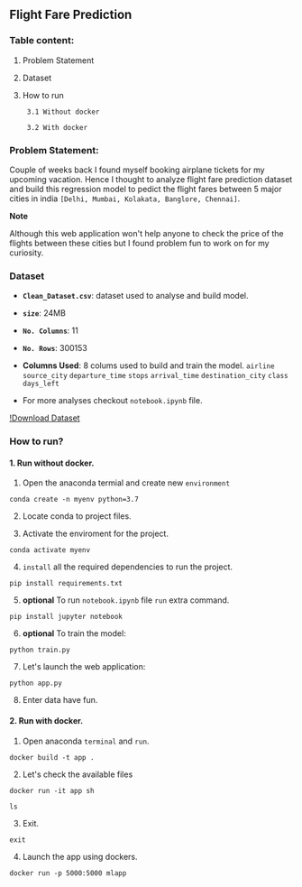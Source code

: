 ## Flight Fare Prediction

### Table content:

1. Problem Statement

2. Dataset

3. How to run
        
        3.1 Without docker
        
        3.2 With docker

### Problem Statement:

Couple of weeks back I found myself booking airplane tickets for my upcoming vacation. Hence I thought to analyze flight fare prediction dataset and build this regression model to pedict the flight fares between 5 major cities in india `[Delhi, Mumbai, Kolakata, Banglore, Chennai]`.

__Note__

Although this web application won't help anyone to check the price of the flights between these cities but I found problem fun to work on for my curiosity.

### Dataset

- __`Clean_Dataset.csv`__: dataset used to analyse and build model.

- __`size`__: 24MB

- __`No. Columns`__: 11

- __`No. Rows`__: 300153

- __Columns Used__: 8 colums used to build and train the model.
                    `airline`
                    `source_city`
                    `departure_time`
                    `stops`
                    `arrival_time` 
                    `destination_city` 
                    `class`
                    `days_left`

- For more analyses checkout `notebook.ipynb` file.

[!Download Dataset](https://www.kaggle.com/datasets/shubhambathwal/flight-price-prediction)

### How to run?

#### 1. Run without docker.

1. Open the anaconda termial and create new `environment`

`conda create -n myenv python=3.7`

2. Locate conda to project files.

3. Activate the enviroment for the project.

`conda activate myenv`

4. `install` all the required dependencies to run the project.

`pip install requirements.txt`

5. __optional__ To run `notebook.ipynb` file `run` extra command.

`pip install jupyter notebook`

6. __optional__ To train the model: 

`python train.py`

7. Let's launch the web application:

`python app.py`

8. Enter data have fun.

#### 2. Run with docker.

1. Open anaconda `terminal` and `run`.

`docker build -t app .`

2. Let's check the available files

`docker run -it app sh`

`ls`

3. Exit.

`exit`

4. Launch the app using dockers. 

`docker run -p 5000:5000 mlapp`






